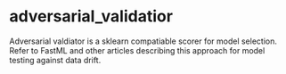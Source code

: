 # adversarial_validatior
Adversarial valdiator is a sklearn compatiable scorer for model selection. Refer to FastML and other articles describing this approach for model testing against data drift.
